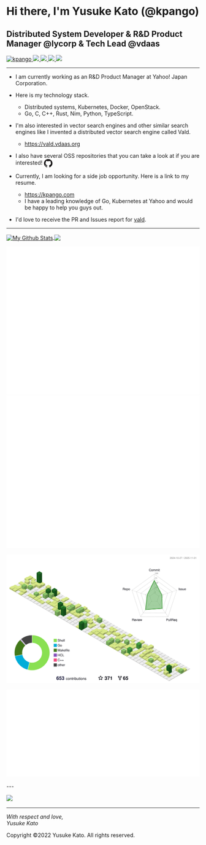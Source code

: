 # Hi there, I'm Yusuke Kato (@kpango)
## Distributed System Developer & R&D Product Manager @lycorp & Tech Lead @vdaas


<p align="left"> 
  <a href="https://github.com/kpango/kpango/">
    <img src="https://komarev.com/ghpvc/?username=kpango" alt="kpango" />
  </a>
  <a href="http://twitter.com/kpang0">
    <img height="20" src="https://img.shields.io/twitter/follow/kpang0?label=Twitter&logo=twitter&style=flat" />
  </a>
  <a href="https://github.com/kpango">
    <img height="20" src="https://img.shields.io/github/followers/kpango?label=follow&logo=github&style=flat" />
  </a>
  <a href="https://www.reddit.com/user/kpang0">
    <img height="20" src="https://img.shields.io/reddit/user-karma/combined/kpang0?label=Reddit&logo=reddit&style=flat" />
  </a>
  <a href="https://stackoverflow.com/users/15798596/kpango">
    <img height="20" src="https://img.shields.io/stackexchange/stackoverflow/r/15798596?label=StackOverflow&logo=stack-overflow&style=flat" />
  </a>
</p>

---

- I am currently working as an R&D Product Manager at Yahoo! Japan Corporation.
- Here is my technology stack.
  - Distributed systems, Kubernetes, Docker, OpenStack.
  - Go, C, C++, Rust, Nim, Python, TypeScript.
- I'm also interested in vector search engines and other similar search engines like I invented a distributed vector search engine called Vald.
  - https://vald.vdaas.org
- I also have several OSS repositories that you can take a look at if you are interested!  <a href="https://github.com/kpango?tab=repositories"><img align="center" alt="Repositories" width="22px" src="https://raw.githubusercontent.com/github/explore/78df643247d429f6cc873026c0622819ad797942/topics/github/github.png" /></a>
- Currently, I am looking for a side job opportunity. Here is a link to my resume.
  - https://kpango.com
  - I have a leading knowledge of Go, Kubernetes at Yahoo and would be happy to help you guys out.

- I'd love to receive the PR and Issues report for [vald](https://github.com/vdaas/vald).

---

<a href="https://github.com/kpango">
  <img align="center" alt="My Github Stats"src="https://github-readme-stats.vercel.app/api?username=kpango&show_icons=true&theme=tokyonight&count_private=true&hide=issues,prs" />
</a>
<a href="https://github.com/kpango">
  <img align="center" src="https://github-readme-stats.vercel.app/api/top-langs/?username=kpango&langs_count=8&layout=compact&theme=tokyonight&hide=javascript,html,css,less,ruby" />
</a>

<p align="left">
  <picture>
    <source media="(prefers-color-scheme: light)"  srcset="output/metrics.base.svg" width="400" />
    <source media="(prefers-color-scheme: dark)"  srcset="output/metrics.base.svg" width="400" />
    <img alt="github profile details"    src="https://raw.githubusercontent.com/kpango/kpango/refs/heads/master/output/metrics.base.svg" />
  </picture>
  <picture>
   	<source media="(prefers-color-scheme: dark)"  srcset="output/details.svg" width="400" />
	<source media="(prefers-color-scheme: light)" srcset="output/details.svg" width="400" />
	<img alt="github profile details"    src="https://raw.githubusercontent.com/kpango/kpango/refs/heads/master/output/details.svg" />
  </picture>
</p>
<p align="left">
  <picture>
	<source media="(prefers-color-scheme: dark)"  srcset="https://raw.githubusercontent.com/kpango/kpango/output-3d-contrib/night.svg" />
	<source media="(prefers-color-scheme: light)" srcset="https://raw.githubusercontent.com/kpango/kpango/output-3d-contrib/day.svg" />
	<img alt="github profile contributions chart"    src="https://raw.githubusercontent.com/kpango/kpango/output-3d-contrib/day.svg" />
  </picture>
</p>
<p align="left">
  <picture>
    <source media="(prefers-color-scheme: light)"  srcset="output/metrics.plugin.achievements.compact.svg" width="400" />
    <source media="(prefers-color-scheme: dark)"  srcset="output/metrics.plugin.achievements.compact.svg" width="400" />
    <img alt="github profile details"    src="https://raw.githubusercontent.com/kpango/kpango/refs/heads/master/output/metrics.plugin.achievements.compact.svg" />
  </picture>
</p>
---

![](https://github-profile-summary-cards.vercel.app/api/cards/profile-details?username=kpango&theme=monokai)

---

<i>With respect and love,<br>Yusuke Kato</i>

Copyright ©2022 Yusuke Kato. All rights reserved.
